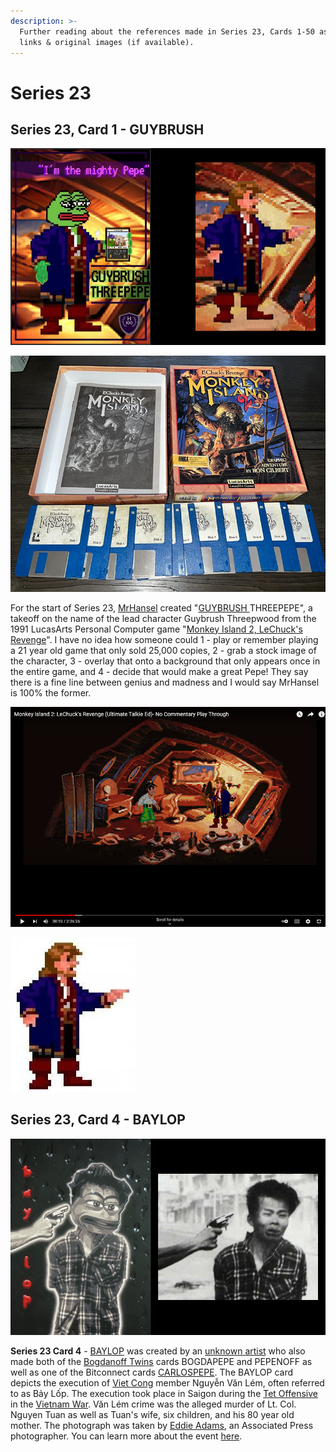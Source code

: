 ```yaml
---
description: >-
  Further reading about the references made in Series 23, Cards 1-50 as well as
  links & original images (if available).
---
```


# Series 23

## Series 23, Card 1 - GUYBRUSH

![](<../../../.gitbook/assets/S23 C01 - GUYBRUSH orig and card.jpg>)

![](<../../../.gitbook/assets/S23 C01 - Install Discs copy.jpg>)

For the start of Series 23, [MrHansel](https://twitter.com/bettidlomas) created "[GUYBRUSH ](https://pepe.wtf/asset/GUYBRUSH)THREEPEPE", a takeoff on the name of the lead character Guybrush Threepwood from the 1991 LucasArts Personal Computer game "[Monkey Island 2, LeChuck's Revenge](https://en.wikipedia.org/wiki/Monkey\_Island\_2:\_LeChuck's\_Revenge)". I have no idea how someone could 1 - play or remember playing a 21 year old game that only sold 25,000 copies, 2 - grab a stock image of the character, 3 - overlay that onto a background that only appears once in the entire game, and 4 - decide that would make a great Pepe! They say there is a fine line between genius and madness and I would say MrHansel is 100% the former.  &#x20;

![I only saw our hero go into this room once in the 2+ hour walkthrough video! ](<../../../.gitbook/assets/Screenshot 2022-06-07 17.13.16 copy.png>)

![I could not find our hero striking this pose in the walkthrough, but it is online as a standalone image](../../../.gitbook/assets/fa7f316900ecf0d96ba6567decbbce8d.jpg)

## Series 23, Card 4 - BAYLOP

![](<../../../.gitbook/assets/S23 C04 - BAYLOP card and source.jpg>)

**Series 23 Card 4** - [BAYLOP](https://pepe.wtf/asset/BAYLOP) was created by an [unknown artist](https://pepe.wtf/artists/1ye1EaLcArtidUSqATkkgzCS4Fj2D4Gpe) who also made both of the [Bogdanoff Twins](https://en.wikipedia.org/wiki/Igor\_and\_Grichka\_Bogdanoff) cards BOGDAPEPE and PEPENOFF as well as one of the Bitconnect cards [CARLOSPEPE](https://pepe.wtf/asset/CARLOSPEPE). The BAYLOP card depicts the execution of [Viet Cong](https://en.wikipedia.org/wiki/Viet\_Cong) member Nguyễn Văn Lém, often referred to as Bảy Lốp. The execution took place in Saigon during the [Tet Offensive](https://en.wikipedia.org/wiki/Tet\_Offensive) in the [Vietnam War](https://en.wikipedia.org/wiki/Vietnam\_War). Văn Lém crime was the alleged murder of Lt. Col. Nguyen Tuan as well as Tuan's wife, six children, and his 80 year old mother. The photograph was taken by [Eddie Adams](https://en.wikipedia.org/wiki/Eddie\_Adams\_\(photographer\)), an Associated Press photographer. You can learn more about the event [here](https://en.wikipedia.org/wiki/Execution\_of\_Nguy%E1%BB%85n\_V%C4%83n\_L%C3%A9m).&#x20;
